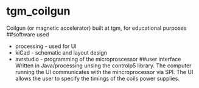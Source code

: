 # tgm_coilgun
Coilgun (or magnetic accelerator) built at tgm, for educational purposes
##software used
* processing - used for UI
* kiCad - schematic and layout design
* avrstudio - programming of the microproscessor
##user interface
Written in Java/processing unsing the controlp5 library. The computer running
the UI communicates with the mincroprocessor via SPI. The UI allows the user to
specify the timings of the coils power supplies.
